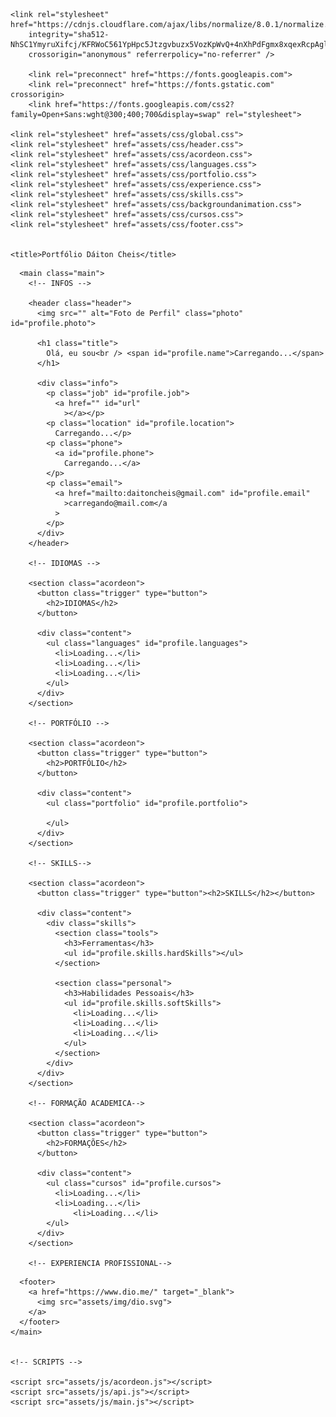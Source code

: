 <!DOCTYPE html>
<html lang="pt-BR">

<head>
    <meta charset="UTF-8">
    <meta http-equiv="X-UA-Compatible" content="IE=edge">
    <meta name="viewport" content="width=device-width, initial-scale=1.0">
    <title>Portifólio Dáiton Cheis</title>

    <link rel="stylesheet" href="https://cdnjs.cloudflare.com/ajax/libs/normalize/8.0.1/normalize.min.css"
        integrity="sha512-NhSC1YmyruXifcj/KFRWoC561YpHpc5Jtzgvbuzx5VozKpWvQ+4nXhPdFgmx8xqexRcpAglTj9sIBWINXa8x5w=="
        crossorigin="anonymous" referrerpolicy="no-referrer" />

        <link rel="preconnect" href="https://fonts.googleapis.com">
        <link rel="preconnect" href="https://fonts.gstatic.com" crossorigin>
        <link href="https://fonts.googleapis.com/css2?family=Open+Sans:wght@300;400;700&display=swap" rel="stylesheet">

    <link rel="stylesheet" href="assets/css/global.css">
    <link rel="stylesheet" href="assets/css/header.css">
    <link rel="stylesheet" href="assets/css/acordeon.css">
    <link rel="stylesheet" href="assets/css/languages.css">
    <link rel="stylesheet" href="assets/css/portfolio.css">
    <link rel="stylesheet" href="assets/css/experience.css">
    <link rel="stylesheet" href="assets/css/skills.css">
    <link rel="stylesheet" href="assets/css/backgroundanimation.css">
    <link rel="stylesheet" href="assets/css/cursos.css">
    <link rel="stylesheet" href="assets/css/footer.css">


    <title>Portfólio Dáiton Cheis</title>
  </head>
  <body>
    
      <main class="main">
        <!-- INFOS -->

        <header class="header">
          <img src="" alt="Foto de Perfil" class="photo" id="profile.photo">

          <h1 class="title">
            Olá, eu sou<br /> <span id="profile.name">Carregando...</span>
          </h1>

          <div class="info">
            <p class="job" id="profile.job">
              <a href="" id="url"
                ></a></p>
            <p class="location" id="profile.location">
              Carregando...</p>
            <p class="phone">
              <a id="profile.phone">
                Carregando...</a>
            </p>
            <p class="email">
              <a href="mailto:daitoncheis@gmail.com" id="profile.email"
                >carregando@mail.com</a
              >
            </p>
          </div>
        </header>

        <!-- IDIOMAS -->

        <section class="acordeon">
          <button class="trigger" type="button">
            <h2>IDIOMAS</h2>
          </button>

          <div class="content">
            <ul class="languages" id="profile.languages">
              <li>Loading...</li>
              <li>Loading...</li>
              <li>Loading...</li>
            </ul>
          </div>
        </section>

        <!-- PORTFÓLIO -->

        <section class="acordeon">
          <button class="trigger" type="button">
            <h2>PORTFÓLIO</h2>
          </button>

          <div class="content">
            <ul class="portfolio" id="profile.portfolio">
            
            </ul>
          </div>
        </section>

        <!-- SKILLS-->

        <section class="acordeon">
          <button class="trigger" type="button"><h2>SKILLS</h2></button>

          <div class="content">
            <div class="skills">
              <section class="tools">
                <h3>Ferramentas</h3>
                <ul id="profile.skills.hardSkills"></ul>
              </section>

              <section class="personal">
                <h3>Habilidades Pessoais</h3>
                <ul id="profile.skills.softSkills">
                  <li>Loading...</li>
                  <li>Loading...</li>
                  <li>Loading...</li>
                </ul>
              </section>
            </div>
          </div>
        </section>

        <!-- FORMAÇÃO ACADEMICA-->

        <section class="acordeon">
          <button class="trigger" type="button">
            <h2>FORMAÇÕES</h2>
          </button>

          <div class="content">
            <ul class="cursos" id="profile.cursos">
              <li>Loading...</li>
              <li>Loading...</li>
                  <li>Loading...</li>
            </ul>
          </div>
        </section>

        <!-- EXPERIENCIA PROFISSIONAL-->
<!-- 
        <section class="acordeon">
          <button class="trigger" type="button"><h2>EXPERIENCIA</h2></button>

          <div class="content">
            <ul class="experience" id="profile.professionalExperience">
              <li>
                <h3 class="title">Experiencia 1</h3>
                <img src="assets/img/em_breve.png" />
              </li>

              <li>
                <h3 class="title">Experiencia 2</h3>
                <img src="assets/img/em_breve.png" />
              </li>

              <li>
                <h3 class="title">Experiencia 3</h3>
                <img src="assets/img/em_breve.png" />
              </li>
            </ul>
          </div>
        </section> -->
      

      <footer>
        <a href="https://www.dio.me/" target="_blank">
          <img src="assets/img/dio.svg">
        </a>
      </footer>      
    </main>
  

    <!-- SCRIPTS -->

    <script src="assets/js/acordeon.js"></script>
    <script src="assets/js/api.js"></script>
    <script src="assets/js/main.js"></script>
  </body>
</html>

